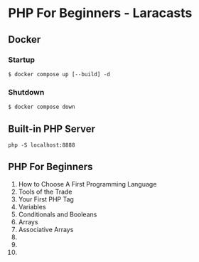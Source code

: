 # PHP For Beginners - Laracasts

## Docker
### Startup
``$ docker compose up [--build] -d``

### Shutdown
``$ docker compose down``

## Built-in PHP Server
``php -S localhost:8888``


## PHP For Beginners
1. How to Choose A First Programming Language
2. Tools of the Trade
3. Your First PHP Tag
4. Variables
5. Conditionals and Booleans
6. Arrays
7. Associative Arrays
8. 
9. 
10. 